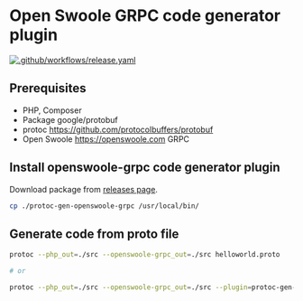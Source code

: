 # Open Swoole GRPC code generator plugin

[![.github/workflows/release.yaml](https://github.com/openswoole/protoc-gen-openswoole-grpc/actions/workflows/release.yaml/badge.svg)](https://github.com/openswoole/protoc-gen-openswoole-grpc/actions/workflows/release.yaml)

## Prerequisites

* PHP, Composer
* Package google/protobuf 
* protoc <https://github.com/protocolbuffers/protobuf>
* Open Swoole <https://openswoole.com> GRPC

## Install openswoole-grpc code generator plugin

Download package from [releases page](https://github.com/openswoole/protoc-gen-openswoole-grpc/releases).

```bash
cp ./protoc-gen-openswoole-grpc /usr/local/bin/
```

## Generate code from proto file

```bash
protoc --php_out=./src --openswoole-grpc_out=./src helloworld.proto

# or

protoc --php_out=./src --openswoole-grpc_out=./src --plugin=protoc-gen-openswoole-grpc=protoc-gen-openswoole-grpc helloworld.proto
```

